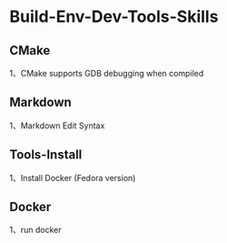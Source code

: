 # Build-Env-Dev-Tools-Skills

## CMake

1、CMake supports GDB debugging when compiled

## Markdown

1、Markdown Edit Syntax


## Tools-Install

1、Install Docker (Fedora version)

## Docker
1、run docker
